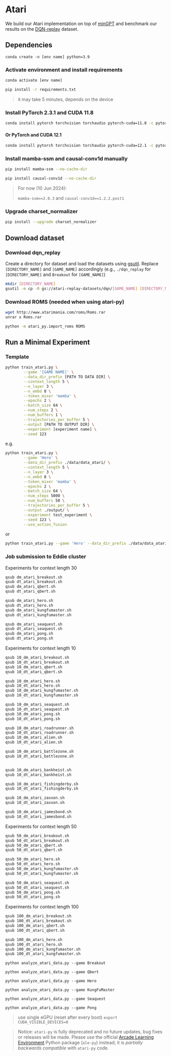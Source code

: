 # Atari

We build our Atari implementation on top of [minGPT](https://github.com/karpathy/minGPT) and benchmark our results on the [DQN-replay](https://github.com/google-research/batch_rl) dataset.

## Dependencies

```
conda create -n [env name] python=3.9
```

### Activate environment and install requirements

```bash
conda activate [env name]
```

```bash
pip install -r requirements.txt
```

> it may take 5 minutes, depends on the device

### Install PyTorch 2.3.1 and CUDA 11.8

```bash
conda install pytorch torchvision torchaudio pytorch-cuda=11.8 -c pytorch -c nvidia
```

#### Or PyTorch and CUDA 12.1
```bash
conda install pytorch torchvision torchaudio pytorch-cuda=12.1 -c pytorch -c nvidia
```

### Install mamba-ssm and causal-conv1d manually

```bash
pip install mamba-ssm --no-cache-dir
```

```bash
pip install causal-conv1d --no-cache-dir
```

> For now (10 Jun 2024):
>
> `mamba-ssm==2.0.3` and `causal-conv1d==1.2.2.post1`

### Upgrade charset_normalizer
```bash
pip install --upgrade charset_normalizer
```

## Download dataset

### Download dqn_replay

Create a directory for dataset and load the datasets using [gsutil](https://cloud.google.com/storage/docs/gsutil_install#install). Replace `[DIRECTORY_NAME]` and `[GAME_NAME]` accordingly (e.g., `./dqn_replay` for `[DIRECTORY_NAME]` and `Breakout` for `[GAME_NAME]`)

```bash
mkdir [DIRECTORY_NAME]
gsutil -m cp -R gs://atari-replay-datasets/dqn/[GAME_NAME] [DIRECTORY_NAME]
```

### Download ROMS (needed when using atari-py)

```bash
wget http://www.atarimania.com/roms/Roms.rar
unrar x Roms.rar

python -m atari_py.import_roms ROMS
```

## Run a Minimal Experiment

### Template

```bash
python train_atari.py \
        --game '[GAME NAME]' \
        --data_dir_prefix [PATH TO DATA DIR] \
        --context_length 5 \
        --n_layer 3 \
        --n_embd 8 \
        --token_mixer 'mamba' \
        --epochs 2 \
        --batch_size 64 \
        --num_steps 2 \
        --num_buffers 1 \
        --trajectories_per_buffer 5 \
        --output [PATH TO OUTPUT DIR] \
        --experiment [experiment name] \
        --seed 123
```

e.g.

```bash
python train_atari.py \
        --game 'Hero' \
        --data_dir_prefix ./data/data_atari/ \
        --context_length 5 \
        --n_layer 3 \
        --n_embd 8 \
        --token_mixer 'mamba' \
        --epochs 2 \
        --batch_size 64 \
        --num_steps 5000 \
        --num_buffers 50 \
        --trajectories_per_buffer 5 \
        --output ./output/ \
        --experiment test_experiment \
        --seed 123 \
        --use_action_fusion
```
or
```bash
python train_atari.py --game 'Hero' --data_dir_prefix ./data/data_atari/ --context_length 10 --token_mixer 'mamba' --output ./output/ --experiment test_experiment --seed 123 --num_steps 5000 --trajectories_per_buffer 10 --use_action_fusion > ./output/test_experiment.log 2>&1
```

### Job submission to Eddie cluster

Experiments for context length 30

```bash
qsub dm_atari_breakout.sh
qsub dt_atari_breakout.sh
qsub dm_atari_qbert.sh
qsub dt_atari_qbert.sh

qsub dm_atari_hero.sh
qsub dt_atari_hero.sh
qsub dm_atari_kungfumaster.sh
qsub dt_atari_kungfumaster.sh

qsub dm_atari_seaquest.sh
qsub dt_atari_seaquest.sh
qsub dm_atari_pong.sh
qsub dt_atari_pong.sh
```
Experiments for context length 10
```bash
qsub 10_dm_atari_breakout.sh
qsub 10_dt_atari_breakout.sh
qsub 10_dm_atari_qbert.sh
qsub 10_dt_atari_qbert.sh

qsub 10_dm_atari_hero.sh
qsub 10_dt_atari_hero.sh
qsub 10_dm_atari_kungfumaster.sh
qsub 10_dt_atari_kungfumaster.sh

qsub 10_dm_atari_seaquest.sh
qsub 10_dt_atari_seaquest.sh
qsub 10_dm_atari_pong.sh
qsub 10_dt_atari_pong.sh

qsub 10_dm_atari_roadrunner.sh
qsub 10_dt_atari_roadrunner.sh
qsub 10_dm_atari_alien.sh
qsub 10_dt_atari_alien.sh

qsub 10_dm_atari_battlezone.sh
qsub 10_dt_atari_battlezone.sh


qsub 10_dm_atari_bankheist.sh
qsub 10_dt_atari_bankheist.sh

qsub 10_dm_atari_fishingderby.sh
qsub 10_dt_atari_fishingderby.sh

qsub 10_dm_atari_zaxxon.sh
qsub 10_dt_atari_zaxxon.sh

qsub 10_dm_atari_jamesbond.sh
qsub 10_dt_atari_jamesbond.sh
```
Experiments for context length 50
```bash
qsub 50_dm_atari_breakout.sh
qsub 50_dt_atari_breakout.sh
qsub 50_dm_atari_qbert.sh
qsub 50_dt_atari_qbert.sh

qsub 50_dm_atari_hero.sh
qsub 50_dt_atari_hero.sh
qsub 50_dm_atari_kungfumaster.sh
qsub 50_dt_atari_kungfumaster.sh

qsub 50_dm_atari_seaquest.sh
qsub 50_dt_atari_seaquest.sh
qsub 50_dm_atari_pong.sh
qsub 50_dt_atari_pong.sh
```
Experiments for context length 100
```bash
qsub 100_dm_atari_breakout.sh
qsub 100_dt_atari_breakout.sh
qsub 100_dm_atari_qbert.sh
qsub 100_dt_atari_qbert.sh

qsub 100_dm_atari_hero.sh
qsub 100_dt_atari_hero.sh
qsub 100_dm_atari_kungfumaster.sh
qsub 100_dt_atari_kungfumaster.sh
```

```
python analyze_atari_data.py --game Breakout 

python analyze_atari_data.py --game Qbert 

python analyze_atari_data.py --game Hero 

python analyze_atari_data.py --game KungFuMaster 

python analyze_atari_data.py --game Seaquest 

python analyze_atari_data.py --game Pong 
```



> use single eGPU (reset after every boot)
> `export CUDA_VISIBLE_DEVICES=0`

> Notice: `atari-py` is fully deprecated and no future updates, bug fixes or releases will be made. Please use the official [Arcade Learning Environment](https://github.com/mgbellemare/Arcade-Learning-Environment) Python package (`ale-py`) instead; it is *partially backwards compatible* with `atari-py` code.

